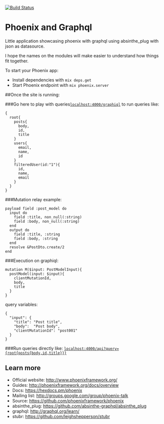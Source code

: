 [![Build Status](https://travis-ci.org/joaquin-corchero/phoenix_graphql.svg?branch=master)](https://travis-ci.org/joaquin-corchero/phoenix_graphql)
# Phoenix and Graphql

Little application showcasing phoenix with graphql using absinthe_plug with json as datasource.

I hope the names on the modules will make easier to understand how things fit together.

To start your Phoenix app:

* Install dependencies with `mix deps.get`
* Start Phoenix endpoint with `mix phoenix.server`

##Once the site is running:

###Go here to play with queries[`localhost:4000/graphiql`](http://localhost:4000/graphiql) to run queries like:  
```
{
  root{
    posts{
      body,
      id,
      title
    }
    users{
      email,
      name,
      id
    }
    filteredUser(id:"1"){  
      id,  
      name,  
      email  
  	}  
  }
}
```

###Mutation relay example:
```
payload field :post_model do
  input do
    field :title, non_null(:string)
    field :body, non_null(:string)
  end
  output do
    field :title, :string
    field :body, :string
  end
  resolve &PostDto.create/2
end
```

###Execution on graphiql:
```
mutation M($input: PostModelInput){  
  postModel(input: $input){  
    clientMutationId,  
    body,  
    title  
  }  
}
```

query variables:  
```
{  
  "input": {  
    "title": "Post title",  
    "body":  "Post body",  
    "clientMutationId": "post001"  
  }  
}
```

###Run queries directly like:  [`localhost:4000/api?query={root{posts{body,id,title}}}`](http://localhost:4000/api?query={root{posts{body,id,title}}})  

## Learn more

* Official website: http://www.phoenixframework.org/
* Guides: http://phoenixframework.org/docs/overview
* Docs: https://hexdocs.pm/phoenix
* Mailing list: http://groups.google.com/group/phoenix-talk
* Source: https://github.com/phoenixframework/phoenix
* absinthe_plug: https://github.com/absinthe-graphql/absinthe_plug
* graphql: http://graphql.org/learn/
* stubr: https://github.com/leighshepperson/stubr
